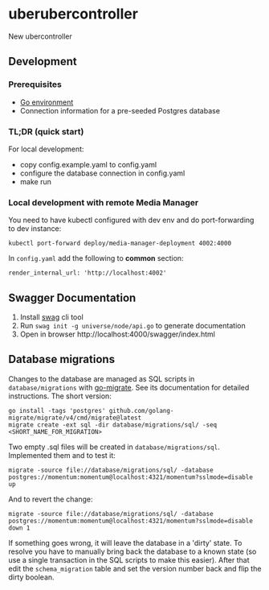 # uberubercontroller
New ubercontroller


## Development

### Prerequisites

- [Go environment](https://go.dev/doc/install)
- Connection information for a pre-seeded Postgres database

### TL;DR (quick start)

For local development:

 - copy config.example.yaml to config.yaml
 - configure the database connection in config.yaml
 - make run

### Local development with remote Media Manager

You need to have kubectl configured with dev env and do port-forwarding to dev instance:

```
kubectl port-forward deploy/media-manager-deployment 4002:4000
```

In `config.yaml` add the following to **common** section:

```
render_internal_url: 'http://localhost:4002'
```

## Swagger Documentation
1. Install [swag](https://github.com/swaggo/swag) cli tool
2. Run `swag init -g universe/node/api.go` to generate documentation
3. Open in browser http://localhost:4000/swagger/index.html

## Database migrations

Changes to the database are managed as SQL scripts in `database/migrations`
with [go-migrate](https://github.com/golang-migrate/migrate). See its documentation for detailed instructions. The short version:

```
go install -tags 'postgres' github.com/golang-migrate/migrate/v4/cmd/migrate@latest
migrate create -ext sql -dir database/migrations/sql/ -seq <SHORT_NAME_FOR_MIGRATION>
```
Two empty .sql files will be created in `database/migrations/sql`.
Implemented them and to test it:
```
migrate -source file://database/migrations/sql/ -database postgres://momentum:momentum@localhost:4321/momentum?sslmode=disable up
```

And to revert the change:
```
migrate -source file://database/migrations/sql/ -database postgres://momentum:momentum@localhost:4321/momentum?sslmode=disable down 1
```

If something goes wrong, it will leave the database in a 'dirty' state.
To resolve you have to manually bring back the database to a known state (so use a single transaction in the SQL scripts to make this easier).
After that edit the `schema_migration` table and set the version number back and flip the dirty boolean.
